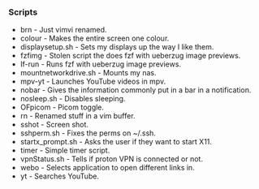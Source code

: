 ### Scripts 
+ brn - Just vimvi renamed. 
+ colour - Makes the entire screen one colour.
+ displaysetup.sh - Sets my displays up the way I like them.
+ fzfimg - Stolen script the does fzf with ueberzug image previews.
+ lf-run - Runs fzf with ueberzug image previews.
+ mountnetworkdrive.sh - Mounts my nas.
+ mpv-yt - Launches YouTube videos in mpv.
+ nobar - Gives the information commonly put in a bar in a notification.
+ nosleep.sh - Disables sleeping.
+ OFpicom - Picom toggle.
+ rn - Renamed stuff in a vim buffer.
+ sshot - Screen shot. 
+ sshperm.sh - Fixes the perms on ~/.ssh.
+ startx_prompt.sh - Asks the user if they want to start X11.
+ timer - Simple timer script.
+ vpnStatus.sh - Tells if proton VPN is connected or not.
+ webo - Selects application to open different links in.
+ yt - Searches YouTube.
